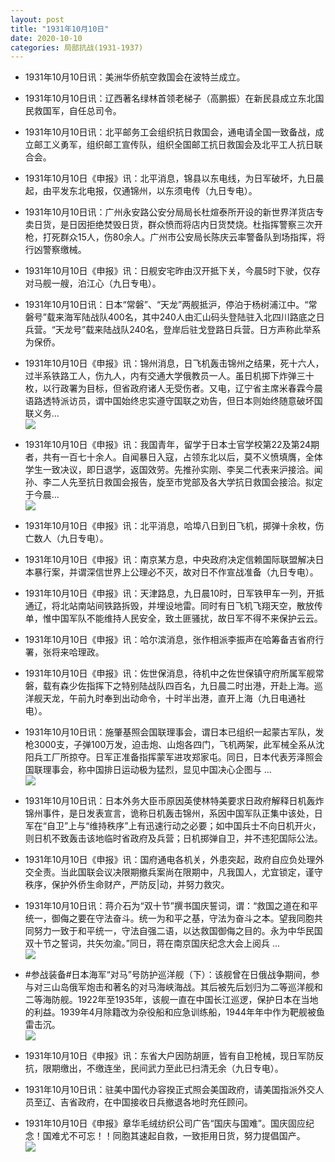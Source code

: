 ```yaml
---
layout: post
title: "1931年10月10日"
date: 2020-10-10
categories: 局部抗战(1931-1937)
---
```


<meta name="referrer" content="no-referrer" />

- 1931年10月10日讯：美洲华侨航空救国会在波特兰成立。 

- 1931年10月10日讯：辽西著名绿林首领老梯子（高鹏振）在新民县成立东北国民救国军，自任总司令。 

- 1931年10月10日讯：北平邮务工会组织抗日救国会，通电请全国一致备战，成立邮工义勇军，组织邮工宣传队，组织全国邮工抗日救国会及北平工人抗日联合会。 

- 1931年10月10日《申报》讯：北平消息，锦县以东电线，为日军破坏，九日晨起，由平发东北电报，仅通锦州，以东须电传（九日专电）。 

- 1931年10月10日讯：广州永安路公安分局局长杜煊泰所开设的新世界洋货店专卖日货，是日因拒绝焚毁日货，群众愤而将店内日货焚烧。杜指挥警察三次开枪，打死群众15人，伤80余人。广州市公安局长陈庆云率警备队到场指挥，将行凶警察缴械。 

- 1931年10月10日《申报》讯：日舰安宅昨由汉开抵下关，今晨5时下驶，仅存对马舰一艘，泊江心（九日专电）。 

- 1931年10月10日讯：日本“常磐”、“天龙”两舰抵沪，停泊于杨树浦江中。“常磐号”载来海军陆战队400名，其中240人由汇山码头登陆驻入北四川路底之日兵营。“天龙号”载来陆战队240名，登岸后驻戈登路日兵营。日方声称此举系为保侨。 

- 1931年10月10日《申报》讯：锦州消息，日飞机轰击锦州之结果，死十六人，过半系铁路工人，伤九人，内有交通大学俄教员一人。虽日机掷下炸弹三十枚，以行政署为目标，但省政府诸人无受伤者。又电，辽宁省主席米春霖今晨语路透特派访员，谓中国始终忠实遵守国联之劝告，但日本则始终随意破坏国联义务... <br/><img src="https://wx4.sinaimg.cn/large/aca367d8ly1gjkcfanz6sj20c80cwjrj.jpg" />

- 1931年10月10日《申报》讯：我国青年，留学于日本士官学校第22及第24期者，共有一百七十余人。自闻暴日入寇，占领东北以后，莫不义愤填膺，全体学生一致决议，即日退学，返国效劳。先推孙实刚、李吴二代表来沪接洽。闻孙、李二人先至抗日救国会报告，旋至市党部及各大学抗日救国会接洽。拟定于今晨... <br/><img src="https://wx4.sinaimg.cn/large/aca367d8ly1gjkchcmditj20c80ayaad.jpg" />

- 1931年10月10日《申报》讯：北平消息，哈埠八日到日飞机，掷弹十余枚，伤亡数人（九日专电）。 

- 1931年10月10日《申报》讯：南京某方息，中央政府决定信赖国际联盟解决日本暴行案，并谓深信世界上公理必不灭，故对日不作宣战准备（九日专电）。 

- 1931年10月10日《申报》讯：天津路息，九日晨10时，日军铁甲车一列，开抵通辽，将北站南站间铁路拆毁，并埋设地雷。同时有日飞机飞翔天空，散放传单，惟中国军队不能维持人民安全，致土匪骚扰，故日军不得不来保护云云。 

- 1931年10月10日《申报》讯：哈尔滨消息，张作相派李振声在哈筹备吉省府行署，张将来哈理政。 

- 1931年10月10日《申报》讯：佐世保消息，待机中之佐世保镇守府所属军舰常磐，载有森少佐指挥下之特别陆战队四百名，九日晨二时出港，开赴上海。巡洋舰天龙，午前九时奉到出动命令，十时半出港，直开上海（九日电通社电）。 

- 1931年10月10日讯：施肇基照会国联理事会，谓日本已组织一起蒙古军队，发枪3000支，子弹100万发，迫击炮、山炮各四门，飞机两架，此军械全系从沈阳兵工厂所掠夺。日军正准备指挥蒙军进攻郑家屯。同日，日本代表芳泽照会国联理事会，称中国排日运动极为猛烈，显见中国决心企图与 ... <br/><img src="https://wx3.sinaimg.cn/large/aca367d8ly1gjk5hl0vzij20c809zglo.jpg" />

- 1931年10月10日讯：日本外务大臣币原因英使林特美要求日政府解释日机轰炸锦州事件，是日发表宣言，诡称日机轰击锦州，系因中国军队正集中该处，日军在“自卫”上与“维持秩序”上有迅速行动之必要；如中国兵士不向日机开火，则日机不致轰击该地临时省政府及兵营；日机掷弹自卫，并不违犯国际公法。 

- 1931年10月10日《申报》讯：国府通电各机关，外患突起，政府自应负处理外交全责。当此国联会议决限期撤兵案尚在限期中，凡我国人，尤宜锁定，谨守秩序，保护外侨生命财产，严防反|动，并努力救灾。 

- 1931年10月10日讯：蒋介石为“双十节”撰书国庆誓词，谓：“救国之道在和平统一，御侮之要在守法奋斗。统一为和平之基，守法为奋斗之本。望我同胞共同努力一致于和平统一，守法自强二语，以达救国御侮之目的。永为中华民国双十节之誓词，共矢勿渝。”同日，蒋在南京国庆纪念大会上阅兵 ... <br/><img src="https://wx2.sinaimg.cn/large/aca367d8ly1gjk20sg4x0j20c70ifq6x.jpg" />

- #参战装备#日本海军“对马”号防护巡洋舰（下）：该舰曾在日俄战争期间，参与对三山岛俄军炮击和著名的对马海峡海战。其后被先后划归为二等巡洋舰和二等海防舰。1922年至1935年，该舰一直在中国长江巡逻，保护日本在当地的利益。1939年4月除籍改为杂役船和应急训练船，1944年年中作为靶舰被鱼雷击沉。 <br/><img src="https://wx2.sinaimg.cn/large/aca367d8ly1gjk0abp2u8j20m8109ai0.jpg" />

- 1931年10月10日《申报》讯：东省大户因防胡匪，皆有自卫枪械，现日军防反抗，限期缴出，不缴连坐，民间武力至此已扫清无余（九日专电）。 

- 1931年10月10日讯：驻美中国代办容揆正式照会美国政府，请美国指派外交人员至辽、吉省政府，在中国接收日兵撤退各地时充任顾问。 

- 1931年10月10日《申报》章华毛绒纺织公司广告“国庆与国难”。国庆固应纪念！国难尤不可忘！！同胞其速起自救，一致拒用日货，努力提倡国产。 <br/><img src="https://wx3.sinaimg.cn/large/aca367d8ly1gjjv2xt9y6j20a50hi403.jpg" />


